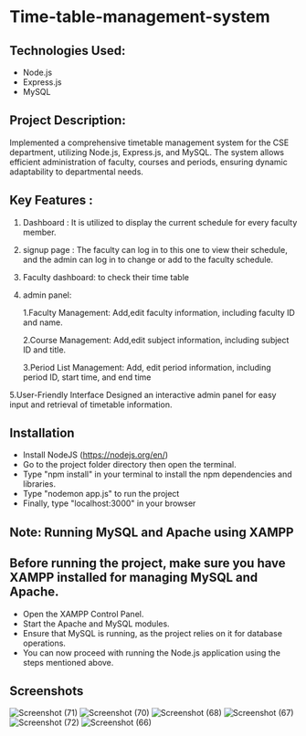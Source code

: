 # Time-table-management-system

## Technologies Used:
- Node.js
- Express.js
- MySQL
## Project Description:
Implemented a comprehensive timetable management system for the CSE department, utilizing Node.js, Express.js, and MySQL. The system allows efficient administration of faculty, courses and periods, ensuring dynamic adaptability to departmental needs.

## Key Features :
1. Dashboard :
   It is utilized to display the current schedule for every faculty member.
2. signup page :
    The faculty can log in to this one to view their schedule, and the admin can log in to change or add to the faculty schedule.
3. Faculty dashboard:
    to check their time table
4. admin panel:
   
     1.Faculty Management:
        Add,edit faculty information, including faculty ID and name.
   
     2.Course Management:
        Add,edit subject information, including subject ID and title.
   
     3.Period List Management:
        Add, edit period information, including period ID, start time, and end time
   
5.User-Friendly Interface
    Designed an interactive admin panel for easy input and retrieval of timetable information.

## Installation
- Install NodeJS (https://nodejs.org/en/)
- Go to the project folder directory then open the terminal.
- Type "npm install" in your terminal to install the npm dependencies and libraries.
- Type "nodemon app.js" to run the project
- Finally, type "localhost:3000" in your browser

## Note: Running MySQL and Apache using XAMPP
## Before running the project, make sure you have XAMPP installed for managing MySQL and Apache.

- Open the XAMPP Control Panel.
- Start the Apache and MySQL modules.
- Ensure that MySQL is running, as the project relies on it for database operations.
- You can now proceed with running the Node.js application using the steps mentioned above.

## Screenshots        
![Screenshot (71)](https://github.com/Rajesh2459/Time-table-management-system/assets/131291830/f581d262-4c34-4b02-a6ab-74517c94eada)
![Screenshot (70)](https://github.com/Rajesh2459/Time-table-management-system/assets/131291830/096c6a19-a10c-423d-b733-c21756e525d2)
![Screenshot (68)](https://github.com/Rajesh2459/Time-table-management-system/assets/131291830/dad9ef8d-d7b3-4a40-b6b1-f1dd0f437f78)
![Screenshot (67)](https://github.com/Rajesh2459/Time-table-management-system/assets/131291830/526c43fb-37b2-4e75-b7ac-1a082602c78f)
![Screenshot (72)](https://github.com/Rajesh2459/Time-table-management-system/assets/131291830/4f8cde50-53d0-48ea-b77e-ddbb31efc915)
![Screenshot (66)](https://github.com/Rajesh2459/Time-table-management-system/assets/131291830/32b55d8f-dccc-4218-be0f-3e507c543b22)
